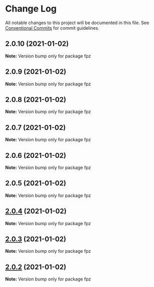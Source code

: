 # Change Log

All notable changes to this project will be documented in this file.
See [Conventional Commits](https://conventionalcommits.org) for commit guidelines.

## 2.0.10 (2021-01-02)

**Note:** Version bump only for package fpz





## 2.0.9 (2021-01-02)

**Note:** Version bump only for package fpz





## 2.0.8 (2021-01-02)

**Note:** Version bump only for package fpz





## 2.0.7 (2021-01-02)

**Note:** Version bump only for package fpz





## 2.0.6 (2021-01-02)

**Note:** Version bump only for package fpz





## 2.0.5 (2021-01-02)

**Note:** Version bump only for package fpz





## [2.0.4](https://github.com/skyslit/ark-core/compare/v2.0.3...v2.0.4) (2021-01-02)

**Note:** Version bump only for package fpz

## [2.0.3](https://github.com/skyslit/ark-core/compare/v2.0.2...v2.0.3) (2021-01-02)

**Note:** Version bump only for package fpz

## [2.0.2](https://github.com/skyslit/ark-core/compare/v2.0.1...v2.0.2) (2021-01-02)

**Note:** Version bump only for package fpz
